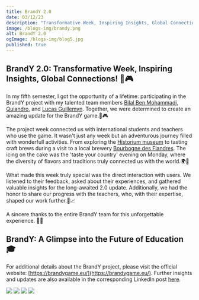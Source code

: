 ```yaml
---
title: BrandY 2.0
date: 03/12/23
description: "Transformative Week, Inspiring Insights, Global Connections!"
image: /blogs-img/brandy.png
alt: BrandY 2.0
ogImage: /blogs-img/blog5.jpg
published: true
---
```


## BrandY 2.0: Transformative Week, Inspiring Insights, Global Connections! 🚀🎮
In my fifth semester, I got the opportunity of a lifetime: participating in the BrandY project with my talented team members [Bilal Ben Mohammadi](https://www.linkedin.com/in/bilal-ben-mohammadi/), [Quiandro](https://www.linkedin.com/in/quiandro-steenbeke-6896b8294/), and  [Lucas Guillemyn](https://www.linkedin.com/in/lucas-guillemyn-280103g/). Together, we were determined to create an amazing update for the BrandY game.🚀🎮

The project week connected us with international students and teachers who use the game. It wasn't just any week but an adventurous journey filled with wonderfull activities. From exploring the [Historium museum](https://www.historium.be/nl/ontdek-historium) to tasting craft brews during a visit to a local brewery [Bourbogne des Flandres](https://www.bourgognedesflandres.be/). The icing on the cake was the 'taste your country' evening on Monday, where the diversity of flavors and traditions truly connected us with the world.🌍🍻

What made this week truly special was the direct interaction with users. We listened to their feedback, asked about their experiences, and gathered valuable insights for the long-awaited 2.0 update. Additionally, we had the honor to share our progress with the teachers, who, with their expertise, shaped our work further.🤝📈

A sincere thanks to the entire BrandY team for this unforgettable experience. 🙏🌟

## BrandY: A Glimpse into the Future of Education 🎓
For additional details about the BrandY project, please visit the official website: [https://brandygame.eu/](https://brandygame.eu/). Further insights and updates are also available in the corresponding LinkedIn post [here](https://www.linkedin.com/posts/lieven-theys-73167216_howestinternational-howestbedrijfsmanagement-activity-7136776958054428674-11XH?utm_source=share&utm_medium=member_desktop).

<img src="/img/brandy3.jpeg"/>
<img src="/img/brandy4.jpg"/>
<img src="/img/brandy2.jpeg"/>
<img src="/img/brandy5.png"/>
